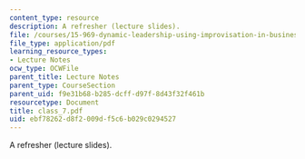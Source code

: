 ```yaml
---
content_type: resource
description: A refresher (lecture slides).
file: /courses/15-969-dynamic-leadership-using-improvisation-in-business-fall-2004/ebf78262d8f2009df5c6b029c0294527_class_7.pdf
file_type: application/pdf
learning_resource_types:
- Lecture Notes
ocw_type: OCWFile
parent_title: Lecture Notes
parent_type: CourseSection
parent_uid: f9e31b68-b285-dcff-d97f-8d43f32f461b
resourcetype: Document
title: class_7.pdf
uid: ebf78262-d8f2-009d-f5c6-b029c0294527
---
```

A refresher (lecture slides).

